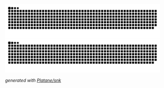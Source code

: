 ![github contribution grid snake animation](https://raw.githubusercontent.com/priyanshuhaldar007/snake-svg/output/github-contribution-grid-snake-dark.svg#gh-dark-mode-only)![github contribution grid snake animation](https://raw.githubusercontent.com/priyanshuhaldar007/snake-svg/output/github-contribution-grid-snake.svg#gh-light-mode-only)


_generated with [Platane/snk](https://github.com/Platane/snk)_
